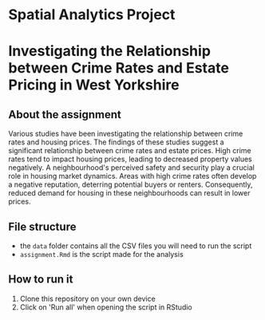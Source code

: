# Spatial Analytics Project

# Investigating the Relationship between Crime Rates and Estate Pricing in West Yorkshire

## About the assignment

Various studies have been investigating the relationship between crime rates and housing prices. The findings of these studies suggest a significant relationship between crime rates and estate prices. High crime rates tend to impact housing prices, leading to decreased property values negatively. A neighbourhood's perceived safety and security play a crucial role in housing market dynamics. Areas with high crime rates often develop a negative reputation, deterring potential buyers or renters. Consequently, reduced demand for housing in these neighbourhoods can result in lower prices.

## File structure

- the ```data``` folder contains all the CSV files you will need to run the script
- ```assignment.Rmd``` is the script made for the analysis

## How to run it

1. Clone this repository on your own device
2. Click on 'Run all' when opening the script in RStudio

